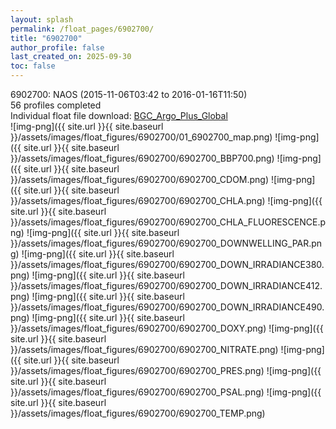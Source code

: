 ```yaml
---
layout: splash
permalink: /float_pages/6902700/
title: "6902700"
author_profile: false
last_created_on: 2025-09-30
toc: false
---
```

 
6902700: NAOS (2015-11-06T03:42 to 2016-01-16T11:50)\
56 profiles completed\
Individual float file download: [BGC_Argo_Plus_Global](https://ftp.soest.hawaii.edu/bgc_argo_plus/Individual_Floats/outliers_removed/6902700_Sprof_processed.nc)\
![img-png]({{ site.url }}{{ site.baseurl }}/assets/images/float_figures/6902700/01_6902700_map.png)
![img-png]({{ site.url }}{{ site.baseurl }}/assets/images/float_figures/6902700/6902700_BBP700.png)
![img-png]({{ site.url }}{{ site.baseurl }}/assets/images/float_figures/6902700/6902700_CDOM.png)
![img-png]({{ site.url }}{{ site.baseurl }}/assets/images/float_figures/6902700/6902700_CHLA.png)
![img-png]({{ site.url }}{{ site.baseurl }}/assets/images/float_figures/6902700/6902700_CHLA_FLUORESCENCE.png)
![img-png]({{ site.url }}{{ site.baseurl }}/assets/images/float_figures/6902700/6902700_DOWNWELLING_PAR.png)
![img-png]({{ site.url }}{{ site.baseurl }}/assets/images/float_figures/6902700/6902700_DOWN_IRRADIANCE380.png)
![img-png]({{ site.url }}{{ site.baseurl }}/assets/images/float_figures/6902700/6902700_DOWN_IRRADIANCE412.png)
![img-png]({{ site.url }}{{ site.baseurl }}/assets/images/float_figures/6902700/6902700_DOWN_IRRADIANCE490.png)
![img-png]({{ site.url }}{{ site.baseurl }}/assets/images/float_figures/6902700/6902700_DOXY.png)
![img-png]({{ site.url }}{{ site.baseurl }}/assets/images/float_figures/6902700/6902700_NITRATE.png)
![img-png]({{ site.url }}{{ site.baseurl }}/assets/images/float_figures/6902700/6902700_PRES.png)
![img-png]({{ site.url }}{{ site.baseurl }}/assets/images/float_figures/6902700/6902700_PSAL.png)
![img-png]({{ site.url }}{{ site.baseurl }}/assets/images/float_figures/6902700/6902700_TEMP.png)
